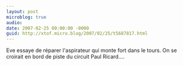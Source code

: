 ```yaml
---
layout: post
microblog: true
audio: 
date: 2007-02-25 00:00:00 -0000
guid: http://xtof.micro.blog/2007/02/25/t5687817.html
---
```

Eve essaye de réparer l'aspirateur qui monte fort dans le tours. On se croirait en bord de piste du circuit Paul Ricard....
